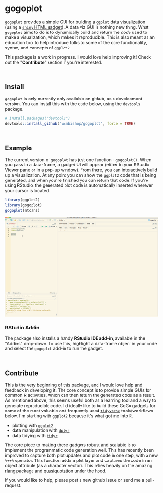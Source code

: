 
gogoplot
========

`gogoplot` provides a simple GUI for building a [`ggplot`](http://ggplot2.tidyverse.org) data visualization (using a [`shiny` HTML gadget](https://shiny.rstudio.com/articles/gadgets.html)). A data viz GUI is nothing new thing. What `gogoplot` aims to do is to dynamically build and return the *code* used to make a visualization, which makes it reproducible. This is also meant as an education tool to help introduce folks to some of the core functionality, syntax, and concepts of `ggplot2`.

This package is a work in progress. I would love help improving it! Check out the "**Contribute**" section if you're interested.

<br>

Install
-------

`gogoplot` is only currently only available on github, as a development version. You can install this with the code below, using the `devtools` package.

``` r
# install.packages("devtools")
devtools::install_github("wcmbishop/gogoplot", force = TRUE)
```

<br>

Example
-------

The current version of `gogoplot` has just one function - `gogoplot()`. When you pass in a data-frame, a gadget UI will appear (either in your RStudio Viewer pane or in a pop-up window). From there, you can interactively build up a visualization. At any point you can show the `ggplot2` code that is being generated, and when you're finished you can return that code. If you're using RStudio, the generated plot code is automatically inserted wherever your cursor is located.

``` r
library(ggplot2)
library(gogoplot)
gogoplot(mtcars)
```

![](man/figures/gogoplot.gif)

### RStudio Addin

The package also installs a handy **RStudio IDE add-in**, available in the "Addins" drop-down. To use this, highlight a data-frame object in your code and select the `gogoplot` add-in to run the gadget.

<br>

Contribute
----------

This is the very beginning of this package, and I would love help and feedback in developing it. The core concept is to provide simple GUIs for common R activities, which can then return the generated code as a result. As mentioned above, this seems useful both as a learning tool and a way to generate reproducible code. I'd ideally like to build these GoGo gadgets for some of the most valuable and frequently used [`tidyverse`](https://www.tidyverse.org) tools/workflows below. I'm starting with `ggplot2` because it's what got me into R.

-   plotting with [`ggplot2`](http://ggplot2.tidyverse.org)
-   data manipulation with [`dplyr`](http://dplyr.tidyverse.org)
-   data tidying with [`tidyr`](http://tidyr.tidyverse.org)

The core piece to making these gadgets robust and scalable is to implement the programmatic code generation well. This has recently been improved to capture both plot updates and plot code in one step, with a new `%++%` operator. This function adds a plot layer and captures the code in an object attribute (as a character vector). This relies heavily on the amazing [rlang](http://rlang.tidyverse.org) package and [quasiquotation](http://dplyr.tidyverse.org/articles/programming.html#quasiquotation) under the hood.

If you would like to help, please post a new github issue or send me a pull-request.
